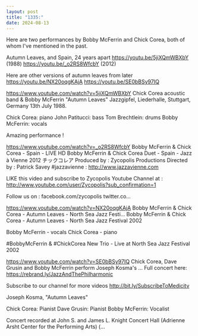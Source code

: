 ```yaml
---
layout: post
title: "1335:"
date: 2024-08-13
---
```


Here are two performances by Bobby McFerrin and Chick Corea, both of whom I've mentioned in the past.

Autumn Leaves, and Spain, 24 years apart
https://youtu.be/5jiXQmWBXbY (1988)
https://youtu.be/_o2RS8WfcbY (2012)

Here are other versions of autumn leaves from later
https://youtu.be/NX20oqgKAjA
https://youtu.be/SE0bBSy97IQ

https://www.youtube.com/watch?v=5jiXQmWBXbY
Chick Corea acoustic band & Bobby McFerrin "Autumn Leaves"
Jazzgipfel, Liederhalle, Stuttgart, Germany 13th July 1988.

Chick Corea: piano
John Patitucci: bass
Tom Brechtlein: drums
Bobby McFerrin: vocals

Amazing performance !

https://www.youtube.com/watch?v=_o2RS8WfcbY
Bobby McFerrin & Chick Corea - Spain - LIVE HD
Bobby McFerrin & Chick Corea Duet - Spain - Jazz à Vienne 2012
チックコレア
Produced by : Zycopolis Productions
Directed by : Patrick Savey
#jazzavienne : http://www.jazzavienne.com

LIKE this video and subscribe to Zycopolis Youtube Channel at :
http://www.youtube.com/user/Zycopolis?sub_confirmation=1

Follow us on :
facebook.com/zycopolis
twitter.co...

https://www.youtube.com/watch?v=NX20oqgKAjA
Bobby McFerrin & Chick Corea - Autumn Leaves - North Sea Jazz Festi...
Bobby McFerrin & Chick Corea - Autumn Leaves - North Sea Jazz Festival 2002

Bobby McFerrin - vocals
Chick Corea - piano

#BobbyMcFerrin & #ChickCorea New Trio - Live at North Sea Jazz Festival 2002

https://www.youtube.com/watch?v=SE0bBSy97IQ
Chick Corea, Dave Grusin and Bobby McFerrin perform Joseph Kosma's ...
Full concert here: https://rebrand.ly/JazzAndThePhilharmonic

Subscribe to our channel for more videos http://bit.ly/SubscribeToMedicitv

Joseph Kosma, "Autumn Leaves"

Chick Corea: Pianist
Dave Grusin: Pianist
Bobby McFerrin: Vocalist

Concert recorded at John S. and James L. Knight Concert Hall (Adrienne Arsht Center for the Performing Arts) (...
